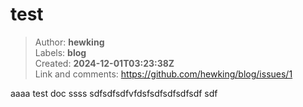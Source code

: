 # test

> Author: **hewking**  
> Labels: **blog**  
> Created: **2024-12-01T03:23:38Z**  
> Link and comments: <https://github.com/hewking/blog/issues/1>  


aaaa test doc ssss sdfsdfsdfvfdsfsdfsdfsdfsdf sdf